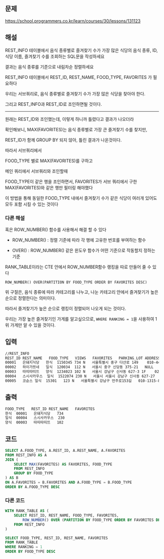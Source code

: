 ## 문제

https://school.programmers.co.kr/learn/courses/30/lessons/131123

## 해설

REST_INFO 테이블에서 음식 종류별로 즐겨찾기 수가 가장 많은 식당의 음식 종류, ID, 식당 이름, 즐겨찾기 수를 조회하는 SQL문을 작성하세요

결과는 음식 종류를 기준으로 내림차순 정렬하세요

REST_INFO 테이블에서 REST_ID, REST_NAME, FOOD_TYPE, FAVORITES 가 필요하다

우리는 서브쿼리로, 음식 종류별로 즐겨찾기 수가 가장 많은 식당을 찾아야 한다.

그리고 REST_INFO과 REST_ID로 조인하면될 것이다. 

-----

원래는 REST_ID와 조인했는데, 이렇게 하니까 틀렸다고 결과가 나오더라

확인해보니, MAX(FAVORITES)는 음식 종류별로 가장 큰 즐겨찾기 수를 찾지만,

REST_ID가 함께 GROUP BY 되지 않아, 틀린 결과가 나온것이다.

따라서 서브쿼리에서

FOOD_TYPE 별로 MAX(FAVORITES)를 구하고

메인 쿼리에서 서브쿼리와 조인할때

FOOD_TYPE이 같은 행을 조인하면서, FAVORITES가 서브 쿼리에서 구한 MAX(FAVORITES)와 같은 행만 필터링 해야했다

이 방법을 통해 동일한 FOOD_TYPE 내에서 즐겨찾기 수가 같은 식당이 여러개 있어도 모두 포함 시킬 수 있는 것이다

### 다른 해설

혹은 ROW_NUMBER() 함수를 사용해서 해결 할 수 있다

- ROW_NUMBER() : 정렬 기준에 따라 각 행에 고유한 번호를 부여하는 함수

- OVER() : ROW_NUMBER() 같은 윈도우 함수가 어떤 기준으로 작동할지 정하는 기준

RANK_TABLE이라는 CTE 안에서 ROW_NUMBER함수 랭킹을 따로 만들어 줄 수 있다

`ROW_NUMBER() OVER(PARTITION BY FOOD_TYPE ORDER BY FAVORITES DESC)`

위 구절은, 음식 종류에 따라 카테고리를 나누고, 나눈 카테고리 안에서 즐겨찾기가 높은 순으로 정렬한다는 의미이다.

따라서 즐겨찾기가 높은 순으로 랭킹이 정렬되어 나오게 되는 것이다.

우리는 가장 높은 즐겨찾기인 가게를 알고싶으므로, `WHERE RANKING = 1`을 사용하여 1위 가게만 알 수 있을 것이다.




## 입력
```txt
//REST_INFO
REST_ID	REST_NAME	FOOD_TYPE	VIEWS	FAVORITES	PARKING_LOT	ADDRESS	TEL
00001	은돼지식당	한식	1150345	734	N	서울특별시 중구 다산로 149	010-4484-8751
00002	하이가쯔네	일식	120034	112	N	서울시 중구 신당동 375-21	NULL
00003	따띠따띠뜨	양식	1234023	102	N	서울시 강남구 신사동 627-3 1F	02-6397-1023
00004	스시사카우스	일식	1522074	230	N	서울시 서울시 강남구 신사동 627-27	010-9394-2554
00005	코슌스	일식	15301	123	N	서울특별시 강남구 언주로153길	010-1315-8729
```

## 출력
```txt
FOOD_TYPE	REST_ID	REST_NAME	FAVORITES
한식	00001	은돼지식당	734
일식	00004	스시사카우스	230
양식	00003	따띠따띠뜨	102
```

## 코드

```sql
SELECT A.FOOD_TYPE, A.REST_ID, A.REST_NAME, A.FAVORITES
FROM REST_INFO AS A
JOIN (
    SELECT MAX(FAVORITES) AS FAVORITES, FOOD_TYPE
    FROM REST_INFO
    GROUP BY FOOD_TYPE
) AS B
ON A.FAVORITES = B.FAVORITES AND A.FOOD_TYPE = B.FOOD_TYPE
ORDER BY A.FOOD_TYPE DESC
```

### 다른 코드

```sql
WITH RANK_TABLE AS (
    SELECT REST_ID, REST_NAME, FOOD_TYPE, FAVORITES,
        ROW_NUMBER() OVER (PARTITION BY FOOD_TYPE ORDER BY FAVORITES DESC) AS RANKING
    FROM REST_INFO
)

SELECT FOOD_TYPE, REST_ID, REST_NAME, FAVORITES
FROM RANK_TABLE
WHERE RANKING = 1
ORDER BY FOOD_TYPE DESC
```
